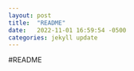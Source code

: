 ```yaml
---
layout: post
title:  "README"
date:   2022-11-01 16:59:54 -0500
categories: jekyll update
---
```


#README
